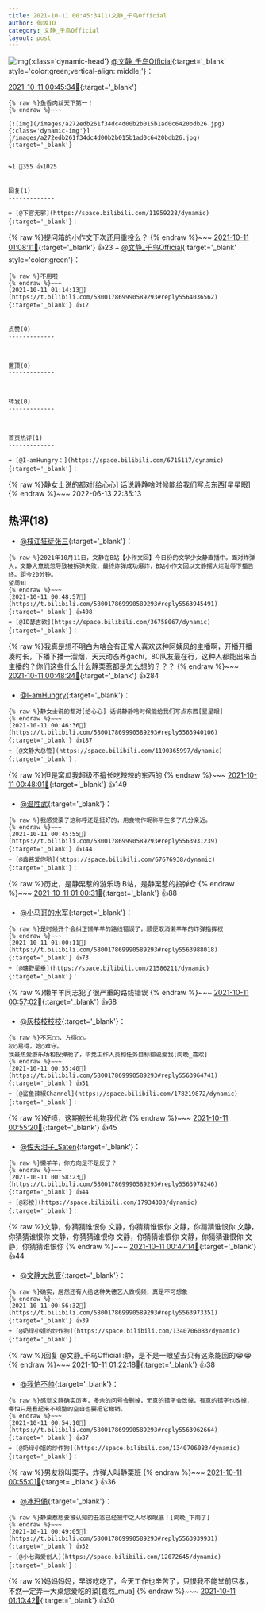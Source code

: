 ```yaml
---
title: 2021-10-11 00:45:34(1)文静_千鸟Official
author: 御坂IO
category: 文静_千鸟Official
layout: post
---
```


![img](/images/ac7482ed1b9a7f203dc68c0c4a77c488a27b108a.jpg){:class='dynamic-head'}
[@文静_千鸟Official](https://space.bilibili.com/667526012/dynamic){:target='_blank' style='color:green;vertical-align: middle;'}：

[2021-10-11 00:45:34🔗](https://t.bilibili.com/580017869990589293){:target='_blank'}

~~~
{% raw %}鱼香肉丝天下第一！
{% endraw %}~~~

[![img](/images/a272edb261f34dc4d00b2b015b1ad0c6420bdb26.jpg){:class='dynamic-img'}](/images/a272edb261f34dc4d00b2b015b1ad0c6420bdb26.jpg){:target='_blank'}


↪️1 💬355 👍1025


回复(1)
-------------

+ [@下官无邪](https://space.bilibili.com/11959228/dynamic){:target='_blank'}：
~~~
{% raw %}提问箱的小作文下次还用重投么？
{% endraw %}~~~
[2021-10-11 01:08:11🔗](https://t.bilibili.com/580017869990589293#reply5564013936){:target='_blank'} 👍23
    + [@文静_千鸟Official](https://space.bilibili.com/667526012/dynamic){:target='_blank' style='color:green'}：
~~~
{% raw %}不用啦
{% endraw %}~~~
[2021-10-11 01:14:13🔗](https://t.bilibili.com/580017869990589293#reply5564036562){:target='_blank'} 👍12


点赞(0)
-------------



置顶(0)
-------------



转发(0)
-------------



首页热评(1)
-------------

+ [@I-amHungry：](https://space.bilibili.com/6715117/dynamic){:target='_blank'}：
~~~
{% raw %}静女士说的都对[给心心] 话说静静啥时候能给我们写点东西[星星眼]
{% endraw %}~~~
2022-06-13 22:35:13


热评(18)
-------------

+ [@枝江狂徒张三](https://space.bilibili.com/19268544/dynamic){:target='_blank'}：
~~~
{% raw %}2021年10月11日，文静在B站【小作文回】今日份的文学少女静直播中。面对炸弹人，文静大意疏忽导致被拆弹失败，最终炸弹成功爆炸，B站小作文回以文静摆大烂耻辱下播告终。距今20分钟。
望周知
{% endraw %}~~~
[2021-10-11 00:48:57🔗](https://t.bilibili.com/580017869990589293#reply5563945491){:target='_blank'} 👍408
+ [@ID瑟吉欧](https://space.bilibili.com/36758067/dynamic){:target='_blank'}：
~~~
{% raw %}我真是想不明白为啥会有正常人喜欢这种阿姨风的主播啊，开播开播凑时长，下播下播一溜烟，天天动态养gachi，80队友最在行，这种人都能出来当主播的？你们这些什么什么静栗惹都是怎么想的？？？
{% endraw %}~~~
[2021-10-11 00:48:24🔗](https://t.bilibili.com/580017869990589293#reply5563942549){:target='_blank'} 👍284
+ [@I-amHungry](https://space.bilibili.com/6715117/dynamic){:target='_blank'}：
~~~
{% raw %}静女士说的都对[给心心] 话说静静啥时候能给我们写点东西[星星眼]
{% endraw %}~~~
[2021-10-11 00:46:36🔗](https://t.bilibili.com/580017869990589293#reply5563940106){:target='_blank'} 👍187
+ [@文静大总管](https://space.bilibili.com/1190365997/dynamic){:target='_blank'}：
~~~
{% raw %}但是窝瓜我超级不擅长吃辣辣的东西的
{% endraw %}~~~
[2021-10-11 00:48:01🔗](https://t.bilibili.com/580017869990589293#reply5563938476){:target='_blank'} 👍149
+ [@温胜武](https://space.bilibili.com/33630561/dynamic){:target='_blank'}：
~~~
{% raw %}我感觉栗子这称呼还是挺好的，用食物作昵称平生多了几分亲近。
{% endraw %}~~~
[2021-10-11 00:45:55🔗](https://t.bilibili.com/580017869990589293#reply5563931239){:target='_blank'} 👍144
+ [@鑫酱爱你哟](https://space.bilibili.com/67676938/dynamic){:target='_blank'}：
~~~
{% raw %}历史，是静栗惹的游乐场
B站，是静栗惹的投弹仓
{% endraw %}~~~
[2021-10-11 01:00:31🔗](https://t.bilibili.com/580017869990589293#reply5563988419){:target='_blank'} 👍88
+ [@小马哥的水军](https://space.bilibili.com/242650057/dynamic){:target='_blank'}：
~~~
{% raw %}是时候开个会纠正懒羊羊的路线错误了，顺便取消懒羊羊的炸弹指挥权
{% endraw %}~~~
[2021-10-11 01:00:11🔗](https://t.bilibili.com/580017869990589293#reply5563988018){:target='_blank'} 👍73
+ [@曠野星垂](https://space.bilibili.com/21586211/dynamic){:target='_blank'}：
~~~
{% raw %}懒羊羊同志犯了很严重的路线错误
{% endraw %}~~~
[2021-10-11 00:57:02🔗](https://t.bilibili.com/580017869990589293#reply5563974000){:target='_blank'} 👍68
+ [@灰枝枝枝枝](https://space.bilibili.com/7845903/dynamic){:target='_blank'}：
~~~
{% raw %}不忘○○，方得○○。
初○易得，始○难守。
我最热爱游乐场和投弹舱了，毕竟工作人员和任务目标都说爱我[向晚_喜欢]
{% endraw %}~~~
[2021-10-11 00:55:40🔗](https://t.bilibili.com/580017869990589293#reply5563964741){:target='_blank'} 👍51
+ [@鲨鱼辣椒Channel](https://space.bilibili.com/178219872/dynamic){:target='_blank'}：
~~~
{% raw %}好喷，这期舰长礼物我代收
{% endraw %}~~~
[2021-10-11 00:55:20🔗](https://t.bilibili.com/580017869990589293#reply5563964275){:target='_blank'} 👍45
+ [@佐天泪子_Saten](https://space.bilibili.com/22646444/dynamic){:target='_blank'}：
~~~
{% raw %}懒羊羊，你方向是不是反了？
{% endraw %}~~~
[2021-10-11 00:58:23🔗](https://t.bilibili.com/580017869990589293#reply5563978246){:target='_blank'} 👍44
+ [@彩桉](https://space.bilibili.com/17934308/dynamic){:target='_blank'}：
~~~
{% raw %}文静，你猜猜谁恨你
文静，你猜猜谁恨你
文静，你猜猜谁恨你
文静，你猜猜谁恨你
文静，你猜猜谁恨你
文静，你猜猜谁恨你
文静，你猜猜谁恨你
文静，你猜猜谁恨你
{% endraw %}~~~
[2021-10-11 00:47:14🔗](https://t.bilibili.com/580017869990589293#reply5563933098){:target='_blank'} 👍44
+ [@文静大总管](https://space.bilibili.com/1190365997/dynamic){:target='_blank'}：
~~~
{% raw %}确实，居然还有人给这种失德艺人做视频，真是不可想象
{% endraw %}~~~
[2021-10-11 00:56:32🔗](https://t.bilibili.com/580017869990589293#reply5563973351){:target='_blank'} 👍39
+ [@奶绿小姐的炒作狗](https://space.bilibili.com/1340706083/dynamic){:target='_blank'}：
~~~
{% raw %}回复 @文静_千鸟Official :静，是不是一眼望去只有这条能回的😭😭
{% endraw %}~~~
[2021-10-11 01:22:18🔗](https://t.bilibili.com/580017869990589293#reply5564054789){:target='_blank'} 👍38
+ [@我怕不帅](https://space.bilibili.com/7249748/dynamic){:target='_blank'}：
~~~
{% raw %}感觉文静确实厉害，多余的问号会删掉，无意的错字会改掉，有意的错字也改掉，哪怕只是看起来不规整的空白也要把它撤销。
{% endraw %}~~~
[2021-10-11 00:54:10🔗](https://t.bilibili.com/580017869990589293#reply5563962664){:target='_blank'} 👍37
+ [@奶绿小姐的炒作狗](https://space.bilibili.com/1340706083/dynamic){:target='_blank'}：
~~~
{% raw %}男友粉叫栗子，炸弹人叫静栗班
{% endraw %}~~~
[2021-10-11 00:55:01🔗](https://t.bilibili.com/580017869990589293#reply5563971415){:target='_blank'} 👍36
+ [@冰玛俑](https://space.bilibili.com/86348482/dynamic){:target='_blank'}：
~~~
{% raw %}静栗惹想要被认知的丑态已经被中之人尽收眼底！[向晚_下雨了]
{% endraw %}~~~
[2021-10-11 00:49:05🔗](https://t.bilibili.com/580017869990589293#reply5563939931){:target='_blank'} 👍32
+ [@小七海爱创人](https://space.bilibili.com/12072645/dynamic){:target='_blank'}：
~~~
{% raw %}妈妈妈妈，早该吃吃了，今天工作也辛苦了，只恨我不能堂前尽孝，不然一定弄一大桌您爱吃的菜[嘉然_mua]
{% endraw %}~~~
[2021-10-11 01:10:42🔗](https://t.bilibili.com/580017869990589293#reply5564026828){:target='_blank'} 👍30


